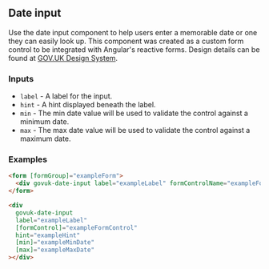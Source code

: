 ## Date input

Use the date input component to help users enter a memorable date or one they can easily look up. This component was created as a custom
form control to be integrated with Angular's reactive forms. Design details can be found
at [GOV.UK Design System](https://design-system.service.gov.uk/components/date-input/).

### Inputs

- `label` - A label for the input.
- `hint` - A hint displayed beneath the label.
- `min` - The min date value will be used to validate the control against a minimum date.
- `max` - The max date value will be used to validate the control against a maximum date.

### Examples

```html
<form [formGroup]="exampleForm">
  <div govuk-date-input label="exampleLabel" formControlName="exampleFormControlName" hint="exampleHint"></div>
</form>
```

```html
<div
  govuk-date-input
  label="exampleLabel"
  [formControl]="exampleFormControl"
  hint="exampleHint"
  [min]="exampleMinDate"
  [max]="exampleMaxDate"
></div>
```

